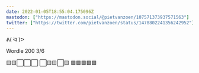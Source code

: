 ```yaml
---
date: 2022-01-05T18:55:04.175096Z
mastodon: ["https://mastodon.social/@pietvanzoen/107571373937571563"]
twitter: ["https://twitter.com/pietvanzoen/status/1478802241356242952"]
---
```

ᕕ( ᐛ )ᕗ 

Wordle 200 3/6

🟨🟨⬜⬜⬜
⬜🟨🟨⬜🟨
🟩🟩🟩🟩🟩
